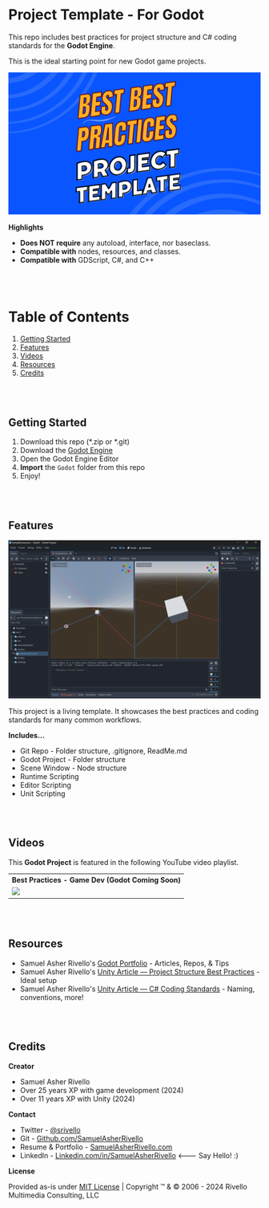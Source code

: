 # Project Template - For Godot

This repo includes best practices for project structure and C# coding standards for the **Godot Engine**.

This is the ideal starting point for new Godot game projects.

<img width="600" src="./Godot/Documentation/Images/Banner.png" alt="Best Practices">

<BR>

**Highlights**

* **Does NOT require** any autoload, interface, nor baseclass. 
* **Compatible with** nodes, resources, and classes.
* **Compatible with** GDScript, C#, and C++

<BR>
<BR>

# Table of Contents

1. [Getting Started](#getting-started)
1. [Features](#features)
1. [Videos](#videos)
1. [Resources](#resources)
1. [Credits](#credits)


<BR>
<BR>

## Getting Started
1. Download this repo (*.zip or *.git)
1. Download the [Godot Engine](https://godotengine.org/)
1. Open the Godot Engine Editor
1. **Import** the `Godot` folder from this repo
1. Enjoy!



<BR>
<BR>


## Features

<img width = "600" src="./Godot/Documentation/Images/Screenshot.png" />

This project is a living template. It showcases the best practices and coding standards for many common workflows.

**Includes...**

* Git Repo - Folder structure, .gitignore, ReadMe.md
* Godot Project - Folder structure
* Scene Window - Node structure
* Runtime Scripting
* Editor Scripting 
* Unit Scripting 

<BR>
<BR>

## Videos

This **Godot Project** is featured in the following YouTube video playlist.

<table>
<tr>
<th>Best Practices - Game Dev (Godot Coming Soon)</th>
</tr>
<tr>
<td>
<a href="https://www.youtube.com/playlist?list=PL5domiITryHiP04FA13aCM9pl4S_c9XOi"><img width="400" src="https://img.youtube.com/vi/VNWlwC9Gliw/maxresdefault.jpg" /></a>
</td>
</tr>
</table>

<BR>
<BR>

## Resources

* Samuel Asher Rivello's <a href="https://www.samuelasherrivello.com/godot-portfolio/">Godot Portfolio</a> - Articles, Repos, & Tips
* Samuel Asher Rivello's <a href="https://sam-16930.medium.com/unity-project-structure-a694792cefed">Unity Article — Project Structure Best Practices</a> - Ideal setup
* Samuel Asher Rivello's <a href="https://sam-16930.medium.com/coding-standards-in-c-39aefee92db8">Unity Article — C# Coding Standards</a> - Naming, conventions, more!

<BR>
<BR>

## Credits

**Creator**

- Samuel Asher Rivello 
- Over 25 years XP with game development (2024)
- Over 11 years XP with Unity (2024)

**Contact**

- Twitter - <a href="https://twitter.com/srivello/">@srivello</a>
- Git - <a href="https://github.com/SamuelAsherRivello/">Github.com/SamuelAsherRivello</a>
- Resume & Portfolio - <a href="http://www.SamuelAsherRivello.com">SamuelAsherRivello.com</a>
- LinkedIn - <a href="https://Linkedin.com/in/SamuelAsherRivello">Linkedin.com/in/SamuelAsherRivello</a> <--- Say Hello! :)

**License**

Provided as-is under <a href="./LICENSE">MIT License</a> | Copyright ™ & © 2006 - 2024 Rivello Multimedia Consulting, LLC